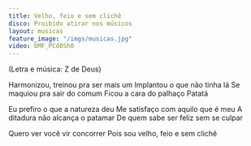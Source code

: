 ```yaml
---
title: Velho, feio e sem clichê
disco: Proibido atirar nos músicos
layout: musicas
feature_image: "/imgs/musicas.jpg"
video: bMF_PCd0Sh0
---
```

(Letra e música: Z de Deus)

Harmonizou, treinou pra ser mais um
Implantou o que não tinha lá
Se maquiou pra sair do comum
Ficou a cara do palhaço Patatá

Eu prefiro o que a natureza deu
Me satisfaço com aquilo que é meu
A ditadura não alcança o patamar
De quem sabe ser feliz sem se culpar

Quero ver você vir concorrer
Pois sou velho, feio e sem clichê
